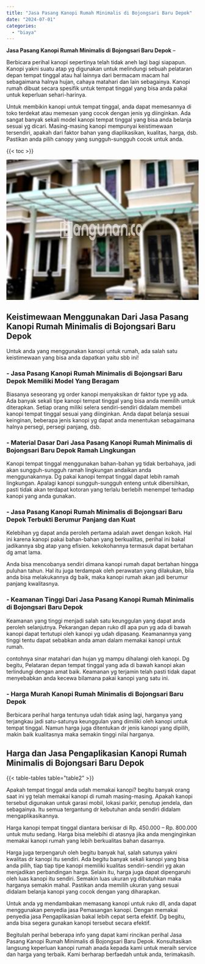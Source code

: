 ```yaml
---
title: "Jasa Pasang Kanopi Rumah Minimalis di Bojongsari Baru Depok"
date: "2024-07-01"
categories: 
  - "biaya"
---
```


**Jasa Pasang Kanopi Rumah Minimalis di Bojongsari Baru Depok** –

Berbicara perihal kanopi sepertinya telah tidak aneh lagi bagi siapapun. Kanopi yakni suatu atap yg digunakan untuk melindungi sebuah pelataran depan tempat tinggal atau hal lainnya dari bermacam macam hal sebagaimana halnya hujan, cahaya matahari dan lain sebagainya. Kanopi rumah dibuat secara spesifik untuk tempat tinggal yang bisa anda pakai untuk keperluan sehari-harinya.

Untuk membikin kanopi untuk tempat tinggal, anda dapat memesannya di toko terdekat atau memesan yang cocok dengan jenis yg diinginkan. Ada sangat banyak sekali model kanopi tempat tinggal yang bisa anda belanja sesuai yg dicari. Masing-masing kanopi mempunyai keistimewaan tersendiri, apakah dari faktor bahan yang diaplikasikan, kualitas, harga, dsb. Pastikan anda pilih canopy yang sungguh-sungguh cocok untuk anda.

{{< toc >}}

![Jasa Pasang Kanopi Rumah Minimalis di Bojongsari Baru Depok](/images/harga-kanopi-minimalis-52.png)

## Keistimewaan Menggunakan Dari Jasa Pasang Kanopi Rumah Minimalis di Bojongsari Baru Depok

Untuk anda yang menggunakan kanopi untuk rumah, ada salah satu keistimewaan yang bisa anda dapatkan yaitu sbb ini!

### \- Jasa Pasang Kanopi Rumah Minimalis di Bojongsari Baru Depok Memiliki Model Yang Beragam

Biasanya seseorang yg order kanopi menyaksikan dr faktor type yg ada. Ada banyak sekali tipe kanopi tempat tinggal yang bisa anda memilih untuk diterapkan. Setiap orang miliki selera sendiri-sendiri didalam membeli kanopi tempat tinggal sesuai yang diinginkan. Anda dapat belanja sesuai keinginan, beberapa jenis kanopi yg dapat anda menentukan sebagaimana halnya persegi, persegi panjang, dsb.

### \- Material Dasar Dari Jasa Pasang Kanopi Rumah Minimalis di Bojongsari Baru Depok Ramah Lingkungan

Kanopi tempat tinggal menggunakan bahan-bahan yg tidak berbahaya, jadi akan sungguh-sungguh ramah lingkungan andaikan anda menggunakannya. Dg pakai kanopi tempat tinggal dapat lebih ramah lingkungan. Apalagi kanopi sungguh-sungguh enteng untuk dibersihkan, pasti tidak akan terdapat kotoran yang terlalu berlebih menempel terhadap kanopi yang anda gunakan.

### \- Jasa Pasang Kanopi Rumah Minimalis di Bojongsari Baru Depok Terbukti Berumur Panjang dan Kuat

Kelebihan yg dapat anda peroleh pertama adalah awet dengan kokoh. Hal ini karena kanopi pakai bahan-bahan yang berkualitas, perihal ini bakal jadikannya sbg atap yang efisien. kekokohannya termasuk dapat bertahan dg amat lama.

Anda bisa mencobanya sendiri dimana kanopi rumah dapat bertahan hingga puluhan tahun. Hal itu juga terdampak oleh perawatan yang dilakukan, bila anda bisa melakukannya dg baik, maka kanopi rumah akan jadi berumur panjang kwalitasnya.

### \- Keamanan Tinggi Dari Jasa Pasang Kanopi Rumah Minimalis di Bojongsari Baru Depok

Keamanan yang tinggi menjadi salah satu keunggulan yang dapat anda peroleh selanjutnya. Pekarangan depan ruko dll apa pun yg ada di bawah kanopi dapat tertutupi oleh kanopi yg udah dipasang. Keamanannya yang tinggi tentu dapat sebabkan anda aman dalam memakai kanopi untuk rumah.

contohnya sinar matahari dan hujan yg mampu dihalangi oleh kanopi. Dg begitu, Pelataran depan tempat tinggal yang ada di bawah kanopi akan terlindungi dengan amat baik. Keamanan yg terjamin telah pasti tidak dapat menyebabkan anda kecewa bilamana pakai kanopi yang satu ini.

### \- Harga Murah Kanopi Rumah Minimalis di Bojongsari Baru Depok

Berbicara perihal harga tentunya udah tidak asing lagi, harganya yang terjangkau jadi satu-satunya keunggulan yang dimiliki oleh kanopi untuk tempat tinggal. Namun harga juga ditentukan dr jenis kanopi yang dipilih, makin baik kualitasnya maka semakin tinggi nilai harganya.

## Harga dan Jasa Pengaplikasian Kanopi Rumah Minimalis di Bojongsari Baru Depok

{{< table-tables table="table2" >}}

Apakah tempat tinggal anda udah memakai kanopi? begitu banyak orang saat ini yg telah memakai kanopi di rumah masing-masing. Apakah kanopi tersebut digunakan untuk garasi mobil, lokasi parkir, penutup jendela, dan sebagainya. Itu semua tergantung dr kebutuhan anda sendiri didalam mengaplikasikannya.

Harga kanopi tempat tinggal diantara berkisar di Rp. 450.000 – Rp. 800.000 untuk mutu sedang. Harga bisa melebihi di atasnya jika anda menginginkan memakai kanopi rumah yang lebih berkualitas bahan dasarnya.

Harga juga terpengaruh oleh begitu banyak hal, salah satunya yakni kwalitas dr kanopi itu sendiri. Ada begitu banyak sekali kanopi yang bisa anda pilih, tiap tiap tipe kanopi memiliki kualitas sendiri-sendiri yg akan menjadikan perbandingan harga. Selain itu, harga juga dapat dipengaruhi oleh luas kanopi itu sendiri. Semakin luas ukuran yg dibutuhkan maka harganya semakin mahal. Pastikan anda memilih ukuran yang sesuai didalam belanja kanopi yang cocok dengan yang diharapkan.

Untuk anda yg mendambakan memasang kanopi untuk ruko dll, anda dapat menggunakan penyedia jasa Pemasangan kanopi. Dengan memakai penyedia jasa Pengaplikasian bakal lebih cepat serta efektif. Dg begitu, anda bisa segera gunakan kanopi tersebut secara efektif.

Begitulah perihal beberapa info yang dapat kami rincikan perihal Jasa Pasang Kanopi Rumah Minimalis di Bojongsari Baru Depok. Konsultasikan langsung keperluan kanopi rumah anada kepada kami untuk meraih service dan harga yang terbaik. Kami berharap berfaedah untuk anda, terimakasih.
